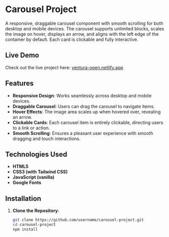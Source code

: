 # Carousel Project

A responsive, draggable carousel component with smooth scrolling for both desktop and mobile devices. The carousel supports unlimited blocks, scales the image on hover, displays an arrow, and aligns with the left edge of the container by default. Each card is clickable and fully interactive.

## Live Demo

Check out the live project here: [ventura-open.netlify.app](https://ventura-open.netlify.app)

## Features

- **Responsive Design**: Works seamlessly across desktop and mobile devices.
- **Draggable Carousel**: Users can drag the carousel to navigate items.
- **Hover Effects**: The image area scales up when hovered over, revealing an arrow.
- **Clickable Cards**: Each carousel item is entirely clickable, directing users to a link or action.
- **Smooth Scrolling**: Ensures a pleasant user experience with smooth dragging and touch interactions.

## Technologies Used

- **HTML5**
- **CSS3 (with Tailwind CSS)**
- **JavaScript (vanilla)**
- **Google Fonts**

## Installation

1. **Clone the Repository**:
   ```bash
   git clone https://github.com/username/carousel-project.git
   cd carousel-project
   npm install
